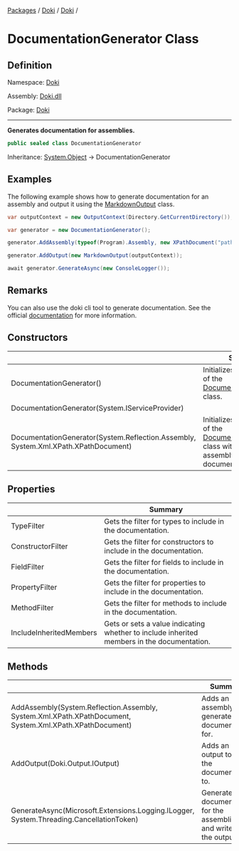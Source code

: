 [Packages](../../README.md) / [Doki](../README.md) / [Doki](README.md) / 

# DocumentationGenerator Class

## Definition

Namespace: [Doki](README.md)

Assembly: [Doki.dll](../README.md)

Package: [Doki](https://www.nuget.org/packages/Doki)

---

**Generates documentation for assemblies.**

```csharp
public sealed class DocumentationGenerator
```

Inheritance: [System.Object](https://learn.microsoft.com/en-us/dotnet/api/System.Object) → DocumentationGenerator

## Examples

The following example shows how to generate documentation for an assembly and output it using the [MarkdownOutput](../../Doki.Output.Markdown/Doki.Output.Markdown/Doki.Output.Markdown.MarkdownOutput.md) class.
```csharp
var outputContext = new OutputContext(Directory.GetCurrentDirectory());

var generator = new DocumentationGenerator();

generator.AddAssembly(typeof(Program).Assembly, new XPathDocument("path/to/assembly.xml"));

generator.AddOutput(new MarkdownOutput(outputContext));

await generator.GenerateAsync(new ConsoleLogger());
```


## Remarks

You can also use the doki cli tool to generate documentation. See the official [documentation](https://github.com/DavidVollmers/doki) for more information.

## Constructors

|   |Summary|
|---|---|
|DocumentationGenerator()|Initializes a new instance of the [DocumentationGenerator](Doki.DocumentationGenerator.md) class.|
|DocumentationGenerator(System.IServiceProvider)||
|DocumentationGenerator(System.Reflection.Assembly, System.Xml.XPath.XPathDocument)|Initializes a new instance of the [DocumentationGenerator](Doki.DocumentationGenerator.md) class with the specified assembly and xml documentation.|


## Properties

|   |Summary|
|---|---|
|TypeFilter|Gets the filter for types to include in the documentation.|
|ConstructorFilter|Gets the filter for constructors to include in the documentation.|
|FieldFilter|Gets the filter for fields to include in the documentation.|
|PropertyFilter|Gets the filter for properties to include in the documentation.|
|MethodFilter|Gets the filter for methods to include in the documentation.|
|IncludeInheritedMembers|Gets or sets a value indicating whether to include inherited members in the documentation.|


## Methods

|   |Summary|
|---|---|
|AddAssembly(System.Reflection.Assembly, System.Xml.XPath.XPathDocument, System.Xml.XPath.XPathDocument)|Adds an assembly to generate documentation for.|
|AddOutput(Doki.Output.IOutput)|Adds an output to write the documentation to.|
|GenerateAsync(Microsoft.Extensions.Logging.ILogger, System.Threading.CancellationToken)|Generates the documentation for the assemblies and writes it to the outputs.|


